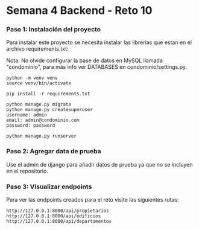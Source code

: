 # Semana 4 Backend - Reto 10

### Paso 1: Instalación del proyecto

Para instalar este proyecto se necesita instalar las librerias que estan en el archivo requirements.txt:

Nota: No olvide configurar la base de datos en MySQL llamada "condominio", para más info ver DATABASES en condominio/settings.py.

```
python -m venv venv
source venv/bin/activate

pip install -r requirements.txt

python manage.py migrate
python manage.py createsuperuser
username: admin
email: admin@condominio.com
password: password

python manage.py runserver
```

### Paso 2: Agregar data de prueba

Use el admin de django para añadir datos de prueba ya que no se incluyen en el repositorio.


### Paso 3: Visualizar endpoints

Para ver las endpoints creados para el reto visite las siguientes rutas:

```
http://127.0.0.1:8000/api/propietarios
http://127.0.0.1:8000/api/edificios
http://127.0.0.1:8000/api/departamentos
```


